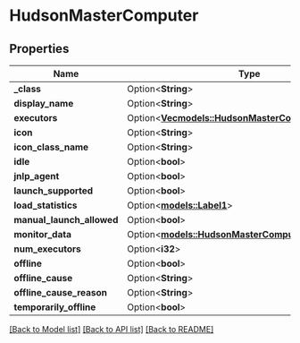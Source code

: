 # HudsonMasterComputer

## Properties

Name | Type | Description | Notes
------------ | ------------- | ------------- | -------------
**_class** | Option<**String**> |  | [optional]
**display_name** | Option<**String**> |  | [optional]
**executors** | Option<[**Vec<models::HudsonMasterComputerexecutors>**](HudsonMasterComputerexecutors.md)> |  | [optional]
**icon** | Option<**String**> |  | [optional]
**icon_class_name** | Option<**String**> |  | [optional]
**idle** | Option<**bool**> |  | [optional]
**jnlp_agent** | Option<**bool**> |  | [optional]
**launch_supported** | Option<**bool**> |  | [optional]
**load_statistics** | Option<[**models::Label1**](Label1.md)> |  | [optional]
**manual_launch_allowed** | Option<**bool**> |  | [optional]
**monitor_data** | Option<[**models::HudsonMasterComputermonitorData**](HudsonMasterComputermonitorData.md)> |  | [optional]
**num_executors** | Option<**i32**> |  | [optional]
**offline** | Option<**bool**> |  | [optional]
**offline_cause** | Option<**String**> |  | [optional]
**offline_cause_reason** | Option<**String**> |  | [optional]
**temporarily_offline** | Option<**bool**> |  | [optional]

[[Back to Model list]](../README.md#documentation-for-models) [[Back to API list]](../README.md#documentation-for-api-endpoints) [[Back to README]](../README.md)


